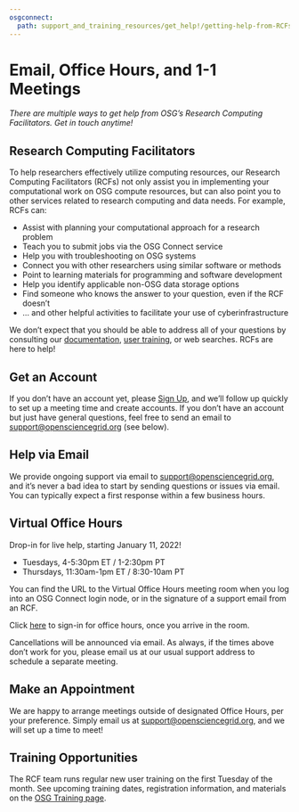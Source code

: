 ```yaml
---
osgconnect:
  path: support_and_training_resources/get_help!/getting-help-from-RCFs.md
---
```


Email, Office Hours, and 1-1 Meetings 
====================================

 

*There are multiple ways to get help from OSG’s Research Computing Facilitators. Get in touch anytime!*


## Research Computing Facilitators
To help researchers effectively utilize computing resources, our Research Computing Facilitators (RCFs) not only assist you in implementing your computational work on OSG compute resources, but can also point you to other services related to research computing and data needs. For example, RCFs can:

- Assist with planning your computational approach for a research problem
- Teach you to submit jobs via the OSG Connect service
- Help you with troubleshooting on OSG systems
- Connect you with other researchers using similar software or methods
- Point to learning materials for programming and software development
- Help you identify applicable non-OSG data storage options
- Find someone who knows the answer to your question, even if the RCF doesn’t
- … and other helpful activities to facilitate your use of cyberinfrastructure

We don’t expect that you should be able to address all of your questions by consulting our [documentation](https://support.opensciencegrid.org/support/home), [user training](https://support.opensciencegrid.org/support/solutions/5000161177), or web searches. RCFs are here to help!


## Get an Account
If you don’t have an account yet, please [Sign Up](https://www.osgconnect.net/), and we’ll follow up quickly to set up a meeting time and create accounts. If you don’t have an account but just have general questions, feel free to send an email to support@opensciencegrid.org (see below).


## Help via Email
We provide ongoing support via email to support@opensciencegrid.org, and it’s never a bad idea to start by sending questions or issues via email. You can typically expect a first response within a few business hours.


## Virtual Office Hours
Drop-in for live help, starting January 11, 2022!

- Tuesdays, 4-5:30pm ET / 1-2:30pm PT
- Thursdays, 11:30am-1pm ET / 8:30-10am PT

You can find the URL to the Virtual Office Hours meeting room when you log into an OSG Connect login node, or in the signature of a support email from an RCF. 

Click [here](https://docs.google.com/forms/d/e/1FAIpQLSd3K78Xx1Vo-KjqW_2y0YKcUMXrEsKXWk3I1Aww64RL22QpnQ/viewform) to sign-in for office hours, once you arrive in the room. 

Cancellations will be announced via email. As always, if the times above don’t work for you, please email us at our usual support address to schedule a separate meeting.


## Make an Appointment
We are happy to arrange meetings outside of designated Office Hours, per your preference. Simply email us at support@opensciencegrid.org, and we will set up a time to meet!


## Training Opportunities

The RCF team runs regular new user training on the first Tuesday of the month. See upcoming 
training dates, registration information, and materials on the [OSG Training page](../../../support_and_training_resources/education_and_training/osgusertraining/).